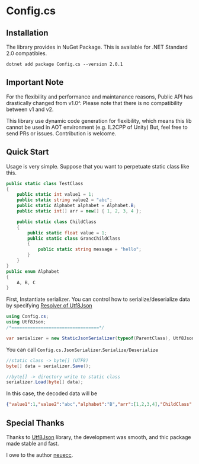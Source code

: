 # Config.cs

## Installation
The library provides in NuGet Package.
This is available for .NET Standard 2.0 compatibles.

```
dotnet add package Config.cs --version 2.0.1
```

## Important Note
For the flexibility and performance and maintanance reasons, Public API has drastically changed from v1.0^.
Please note that there is no compatibility between v1 and v2.

This library use dynamic code generation for flexibility, which means this lib cannot be used in AOT environment (e.g. IL2CPP of Unity)
But, feel free to send PRs or issues. Contribution is welcome.

## Quick Start
Usage is very simple.
Suppose that you want to perpetuate static class like this.
```cs
public static class TestClass
{
    public static int value1 = 1;
    public static string value2 = "abc";
    public static Alphabet alphabet = Alphabet.B;
    public static int[] arr = new[] { 1, 2, 3, 4 };

    public static class ChildClass
    {
        public static float value = 1;
        public static class GrancChildClass
        {
            public static string message = "hello";
        }
    }
}
public enum Alphabet
{
    A, B, C
}
```
First, Instantiate serializer.
You can control how to serialize/deserialize data by specifying [Resolver of Utf8Json](https://github.com/neuecc/Utf8Json#resolver)

```cs
using Config.cs;
using Utf8Json;
/*=================================*/

var serializer = new StaticJsonSerializer(typeof(ParentClass), Utf8Json.Resolvers.StandardResolver.Default);
```

You can call ```Config.cs.JsonSerializer```.```Serialize/Deserialize```
```cs
//static class -> byte[] (UTF8)
byte[] data = serializer.Save();

//byte[] -> directory write to static class
serializer.Load(byte[] data);
```
In this case, the decoded data will be
```json
{"value1":1,"value2":"abc","alphabet":"B","arr":[1,2,3,4],"ChildClass":{"value":1,"GrancChildClass":{"message":"hello"}}}
```

## Special Thanks
Thanks to [Utf8Json](https://github.com/neuecc/Utf8Json) library, the development was smooth, and thic package made stable and fast.

I owe to the author [neuecc](https://github.com/neuecc/).
